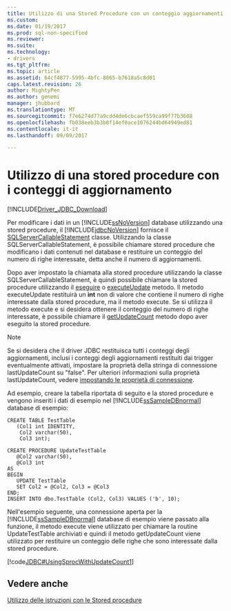 ```yaml
---
title: Utilizzo di una Stored Procedure con un conteggio aggiornamenti | Documenti Microsoft
ms.custom: 
ms.date: 01/19/2017
ms.prod: sql-non-specified
ms.reviewer: 
ms.suite: 
ms.technology:
- drivers
ms.tgt_pltfrm: 
ms.topic: article
ms.assetid: 64cf4877-5995-4bfc-8865-b7618a5c8d01
caps.latest.revision: 26
author: MightyPen
ms.author: genemi
manager: jhubbard
ms.translationtype: MT
ms.sourcegitcommit: f7e6274d77a9cdd4de6cbcaef559ca99f77b3608
ms.openlocfilehash: fb038eeb3b3b0f14ef0ace1076244bd64949ed81
ms.contentlocale: it-it
ms.lasthandoff: 09/09/2017

---
```

# <a name="using-a-stored-procedure-with-an-update-count"></a>Utilizzo di una stored procedure con i conteggi di aggiornamento
[!INCLUDE[Driver_JDBC_Download](../../includes/driver_jdbc_download.md)]

  Per modificare i dati in un [!INCLUDE[ssNoVersion](../../includes/ssnoversion_md.md)] database utilizzando una stored procedure, il [!INCLUDE[jdbcNoVersion](../../includes/jdbcnoversion_md.md)] fornisce il [SQLServerCallableStatement](../../connect/jdbc/reference/sqlservercallablestatement-class.md) classe. Utilizzando la classe SQLServerCallableStatement, è possibile chiamare stored procedure che modificano i dati contenuti nel database e restituire un conteggio del numero di righe interessate, detta anche il numero di aggiornamenti.  
  
 Dopo aver impostato la chiamata alla stored procedure utilizzando la classe SQLServerCallableStatement, è quindi possibile chiamare la stored procedure utilizzando il [eseguire](../../connect/jdbc/reference/execute-method-sqlserverstatement.md) o [executeUpdate](../../connect/jdbc/reference/executeupdate-method-sqlserverstatement.md) metodo. Il metodo executeUpdate restituirà un **int** non di valore che contiene il numero di righe interessate dalla stored procedure, ma il metodo execute. Se si utilizza il metodo execute e si desidera ottenere il conteggio del numero di righe interessate, è possibile chiamare il [getUpdateCount](../../connect/jdbc/reference/getupdatecount-method-sqlserverstatement.md) metodo dopo aver eseguito la stored procedure.  
  
> [!NOTE]  
>  Se si desidera che il driver JDBC restituisca tutti i conteggi degli aggiornamenti, inclusi i conteggi degli aggiornamenti restituiti dai trigger eventualmente attivati, impostare la proprietà della stringa di connessione lastUpdateCount su "false". Per ulteriori informazioni sulla proprietà lastUpdateCount, vedere [impostando le proprietà di connessione](../../connect/jdbc/setting-the-connection-properties.md).  
  
 Ad esempio, creare la tabella riportata di seguito e la stored procedure e vengono inseriti i dati di esempio nel [!INCLUDE[ssSampleDBnormal](../../includes/sssampledbnormal_md.md)] database di esempio:  
  
```  
CREATE TABLE TestTable   
   (Col1 int IDENTITY,   
    Col2 varchar(50),   
    Col3 int);  
  
CREATE PROCEDURE UpdateTestTable  
   @Col2 varchar(50),  
   @Col3 int  
AS  
BEGIN  
   UPDATE TestTable  
   SET Col2 = @Col2, Col3 = @Col3  
END;  
INSERT INTO dbo.TestTable (Col2, Col3) VALUES ('b', 10);  
```  
  
 Nell'esempio seguente, una connessione aperta per la [!INCLUDE[ssSampleDBnormal](../../includes/sssampledbnormal_md.md)] database di esempio viene passato alla funzione, il metodo execute viene utilizzato per chiamare la routine UpdateTestTable archiviati e quindi il metodo getUpdateCount viene utilizzato per restituire un conteggio delle righe che sono interessate dalla stored procedure.  
  
 [!code[JDBC#UsingSprocWithUpdateCount1](../../connect/jdbc/codesnippet/Java/using-a-stored-procedure_0_1.java)]  
  
## <a name="see-also"></a>Vedere anche  
 [Utilizzo delle istruzioni con le Stored procedure](../../connect/jdbc/using-statements-with-stored-procedures.md)  
  
  
